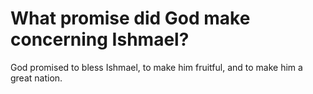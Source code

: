 # What promise did God make concerning Ishmael?

God promised to bless Ishmael, to make him fruitful, and to make him a great nation.
